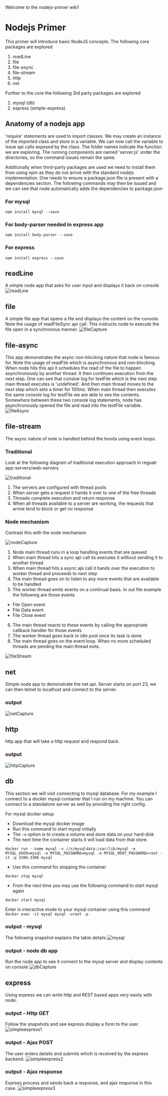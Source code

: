 Welcome to the nodejs-primer wiki!

# Nodejs Primer
This primer will introduce basic NodeJS concepts. The following core packages are explored

1. readLine
2. file
3. file-async
4. file-stream
5. http
6. net

Further to the core the following 3rd party packages are explored 

1. mysql (db)
2. express (simple-express)


## Anatomy of a nodejs app

'require' statements are used to import classes. We may create an instance of the imported class and store in a variable. We can now call the variable to issue api calls exposed by the class. The folder names indicate the function we are exploring. The running components are named 'server.js' under the directories, so the command issues remain the same.

Additionally when third-party packages are used we need to install them from using npm as they do not arrive with the standard nodejs implementation. One needs to ensure a package.json file is present with a dependencies section. The following commands may then be issued and we can see that node automatically adds the dependencies to package.json


### For mysql
`npm install mysql --save`

### For body-parser needed in express app
`npm install body-parser --save`

### For express
`npm install express --save`


## readLine

A simple node app that asks for user input and displays it back on console
![readLine](https://github.com/spkash-co-in/nodejs-primer/blob/master/readLineCapture.JPG)

## file

A simple file app that opens a file and displays the content on the console.
Note the usage of readFileSync api call. This instructs node to execute the file open in a synchronous manner.
![fileCapture](https://github.com/spkash-co-in/nodejs-primer/blob/master/fileCapture.JPG)

## file-async
This app demonstrates the async non-blocking nature that node is famous for. 
Note the usage of readFile which is asynchronous and non-blocking.
When node hits this api it schedules the read of the file to happen asynchronously by another thread.
It then continues execution from the next step.
One can see that consloe log for testFile which is the next step main thread executes is 'undefined'.
And then main thread moves to the next step which sets a timer for 100ms.
When main thread then executes the same console log for testFile we are able to see the contents.
Somewhere between these two console log statements, node has asynchronously opened the file and read into the testFile variable. 
![fileAsync](https://github.com/spkash-co-in/nodejs-primer/blob/master/fileasyncCapture.JPG)

## file-stream
The async nature of note is handled behind the hoods using event loops. 
### Traditional
Look at the following diagram of traditional execution approach in regualr app-servers/web-servers

![traditional](https://github.com/spkash-co-in/nodejs-primer/blob/master/traditionalCapture.JPG)

1. The servers are configured with thread pools
2. When server gets a request it hands it over to one of the free threads
3. Threads complete execution and return response
4. When all threads available to a server are working, the requests that arrive tend to block or get no response

### Node mechanism
Contrast this with the node mechanism

![nodeCapture](https://github.com/spkash-co-in/nodejs-primer/blob/master/nodeCapture.JPG)

1. Node main thread runs in a loop handling events that are queued
2. When main thread hits a sync api call its executes it without sending it to another thread
3. When main thread hits a async api call it hands over the execution to worker thread and proceeds to next step
4. The main thread goes on to listen to any more events that are available to be handled
5. The worker thread emits events on a continual basis. In out file example the following are those events
  * File Open event
  * File Data event
  * File Close event
6. The main thread reacts to these events by calling the appropriate callback handler for those events
7. The worker thread goes back to idle pool once its task is done 
8. The main thread goes on the event loop. When no more scheduled threads are pending the main thread exits.


![fileStream](https://github.com/spkash-co-in/nodejs-primer/blob/master/filestreamCapture.JPG)

## net
Simple node app to demonstrate the net api. 
Server starts on port 23, we can then telnet to localhost and connect to the server.
### output
![netCapture](https://github.com/spkash-co-in/nodejs-primer/blob/master/netCapture.JPG)

## http
http app that will take a http request and respond back.
### output
![httpCapture](https://github.com/spkash-co-in/nodejs-primer/blob/master/httpCapture.JPG)

## db
This section we will visit connecting to mysql database.
For my example I connect to a docker mysql container that I run on my machine.
You can connect to a standalone server as well by providing the right config.

For mysql docker setup
* Download the mysql docker image
* Run this command to start mysql initially
* The -v option is to create a volume and store data on your hard-disk 
* The next time the container starts it will load data from that store.

`docker run --name mysql -v //s/mysqldata:/var/lib/mysql -e MYSQL_USER=mysql -e MYSQL_PASSWORD=mysql -e MYSQL_ROOT_PASSWORD=root -it -p 3306:3306 mysql`

* Use this command for stopping the container

`docker stop mysql`

* From the next time you may use the following command to start mysql again

`docker start mysql`

Enter in interactive mode to your mysql container using this command
`docker exec -it mysql mysql -uroot -p`
### output - mysql
The following snapshot explains the table details
![mysql](https://github.com/spkash-co-in/nodejs-primer/blob/master/mysqlCapture.JPG)
### output - node db app
Run the node app to see it connect to the mysql server and display contents on console
![dbCapture](https://github.com/spkash-co-in/nodejs-primer/blob/master/dbCapture.JPG)

## express
Using express we can write http and REST based apps very easily with node.
### output - Http GET
Follow the snapshots and see express display a form to the user.
![simpleexpress1](https://github.com/spkash-co-in/nodejs-primer/blob/master/simpleexpress1Capture.JPG)
### output - Ajax POST
The user enters details and submits which is received by the express backend.
![simpleexpress2](https://github.com/spkash-co-in/nodejs-primer/blob/master/simpleexpress2Capture.JPG)
### output - Ajax response
Express process and sends back a response, and ajax response in this case.
![simpleexpress3](https://github.com/spkash-co-in/nodejs-primer/blob/master/simpleexpress3Capture.JPG)
